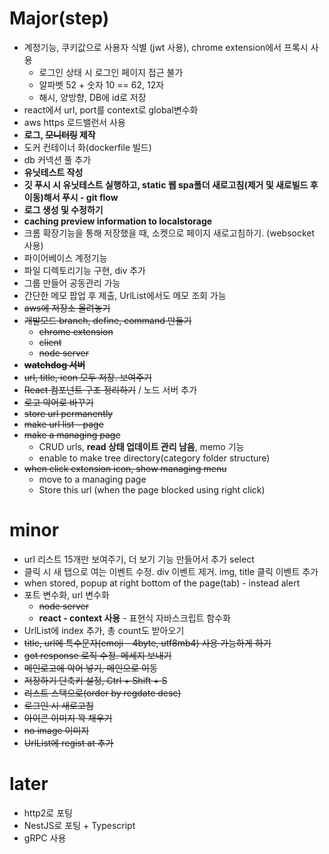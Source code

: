 # Major(step)

- 계정기능, 쿠키값으로 사용자 식별 (jwt 사용), chrome extension에서 프록시 사용
  - 로그인 상태 시 로그인 페이지 접근 불가
  - 알파벳 52 + 숫자 10 == 62, 12자
  - 해시, 양방향, DB에 id로 저장
- react에서 url, port를 context로 global변수화
- aws https 로드밸런서 사용
- **로그, ~~모니터링~~ 제작**
- 도커 컨테이너 화(dockerfile 빌드)
- db 커넥션 풀 추가
- **유닛테스트 작성**
- **깃 푸시 시 유닛테스트 실행하고, static 웹 spa폴더 새로고침(제거 및 새로빌드 후 이동)해서 푸시 - git flow**
- **로그 생성 및 수정하기**
- **caching preview information to localstorage**
- 크롬 확장기능을 통해 저장했을 때, 소켓으로 페이지 새로고침하기. (websocket 사용)
- 파이어베이스 계정기능
- 파일 디렉토리기능 구현, div 추가
- 그룹 만들어 공동관리 가능
- 간단한 메모 팝업 후 제출, UrlList에서도 메모 조회 가능
- ~~aws에 저장소 올려놓기~~
- ~~개발모드 branch, define, command 만들기~~
  - ~~chrome extension~~
  - ~~client~~
  - ~~node server~~
- ~~**watchdog 서버**~~
- ~~url, title, icon 모두 저장. 보여주기~~
- ~~React 컴포넌트 구조 정리하기~~ / 노드 서버 추가
- ~~로고 악어로 바꾸기~~
- ~~store url permanently~~
- ~~make url list - page~~
- ~~make a managing page~~
  - CRUD urls, **read 상태 업데이트 관리 남음**, memo 기능
  - enable to make tree directory(category folder structure)
- ~~when click extension icon, show managing menu~~
  - move to a managing page
  - Store this url (when the page blocked using right click)

# minor
- url 리스트 15개만 보여주기, 더 보기 기능 만들어서 추가 select
- 클릭 시 새 탭으로 여는 이벤트 수정. div 이벤트 제거. img, title 클릭 이벤트 추가
- when stored, popup at right bottom of the page(tab) - instead alert
- 포트 변수화, url 변수화
  - ~~node server~~
  - **react - context 사용** - 표현식 자바스크립트 함수화
- UrlList에 index 추가, 총 count도 받아오기
- ~~title, url에 특수문자(emoji - 4byte, utf8mb4) 사용 가능하게 하기~~
- ~~got response 로직 수정. 메세지 보내기~~
- ~~메인로고에 악어 넣기, 메인으로 이동~~
- ~~저장하기 단축키 설정, Ctrl + Shift + S~~
- ~~리스트 스택으로(order by regdate desc)~~
- ~~로그인 시 새로고침~~
- ~~아이콘 이미지 꽉 채우기~~
- ~~no image 이미지~~
- ~~UrlList에 regist at 추가~~

# later

- http2로 포팅
- NestJS로 포팅 + Typescript
- gRPC 사용